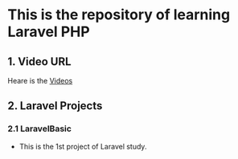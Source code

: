 # This is the repository of learning Laravel PHP

## 1. Video URL

Heare is the [Videos](https://laracasts.com/series/laravel-8-from-scratch)

## 2. Laravel Projects

### 2.1 LaravelBasic

- This is the 1st project of Laravel study.